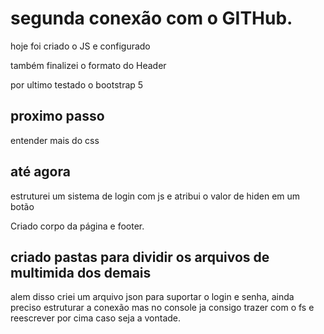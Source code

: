 # segunda conexão com o GITHub.

hoje foi criado o JS e configurado

também finalizei o formato do Header

por ultimo testado o bootstrap 5

## proximo passo

entender mais do css

## até agora

estruturei um sistema de login com js e atribui o valor de hiden em um botão

Criado corpo da página
e footer.

## criado pastas para dividir os arquivos de multimida dos demais

alem disso criei um arquivo json para suportar o login e senha, ainda preciso estruturar a conexão mas no console ja consigo trazer com o fs e reescrever por cima caso seja a vontade.

